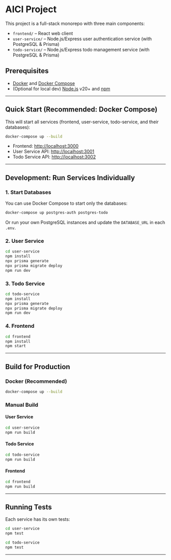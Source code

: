 # AICI Project

This project is a full-stack monorepo with three main components:

- `frontend/` – React web client
- `user-service/` – Node.js/Express user authentication service (with PostgreSQL & Prisma)
- `todo-service/` – Node.js/Express todo management service (with PostgreSQL & Prisma)

## Prerequisites

- [Docker](https://www.docker.com/) and [Docker Compose](https://docs.docker.com/compose/)
- (Optional for local dev) [Node.js](https://nodejs.org/) v20+ and [npm](https://www.npmjs.com/)

---

## Quick Start (Recommended: Docker Compose)

This will start all services (frontend, user-service, todo-service, and their databases):

```sh
docker-compose up --build
```

- Frontend: [http://localhost:3000](http://localhost:3000)
- User Service API: [http://localhost:3001](http://localhost:3001/api/users)
- Todo Service API: [http://localhost:3002](http://localhost:3002/api/todos)

---

## Development: Run Services Individually

### 1. Start Databases

You can use Docker Compose to start only the databases:

```sh
docker-compose up postgres-auth postgres-todo
```

Or run your own PostgreSQL instances and update the `DATABASE_URL` in each `.env`.

### 2. User Service

```sh
cd user-service
npm install
npx prisma generate
npx prisma migrate deploy
npm run dev
```

### 3. Todo Service

```sh
cd todo-service
npm install
npx prisma generate
npx prisma migrate deploy
npm run dev
```

### 4. Frontend

```sh
cd frontend
npm install
npm start
```

---

## Build for Production

### Docker (Recommended)

```sh
docker-compose up --build
```

### Manual Build

#### User Service

```sh
cd user-service
npm run build
```

#### Todo Service

```sh
cd todo-service
npm run build
```

#### Frontend

```sh
cd frontend
npm run build
```

---

## Running Tests

Each service has its own tests:

```sh
cd user-service
npm test

cd todo-service
npm test
```

---
